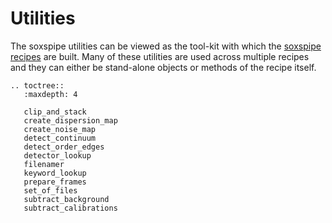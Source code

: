 # Utilities

The soxspipe utilities can be viewed as the tool-kit with which the [soxspipe recipes](../recipes/index.md) are built. Many of these utilities are used across multiple recipes and they can either be stand-alone objects or methods of the recipe itself.


```eval_rst
.. toctree::
   :maxdepth: 4

   clip_and_stack
   create_dispersion_map
   create_noise_map
   detect_continuum
   detect_order_edges
   detector_lookup
   filenamer
   keyword_lookup
   prepare_frames
   set_of_files
   subtract_background
   subtract_calibrations
```

